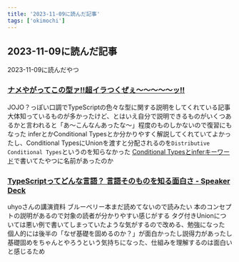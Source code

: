 ```yaml
---
title: '2023-11-09に読んだ記事'
tags: ['okimochi']
---
```


## 2023-11-09に読んだ記事

2023-11-09に読んだやつ

### [ナメやがってこの型ァ\!\!超イラつくぜぇ～～～～～ッ\!\!](https://zenn.dev/yamadadayo123/articles/bf24f86d806528)

JOJO？っぽい口調でTypeScriptの色々な型に関する説明をしてくれている記事
大体知っているものが多かったけど、とはいえ自分で説明できるものがいくつあるかと言われると「あ〜こんなんあったな〜」程度のものしかないので復習にもなった
inferとかConditional Typesとか分かりやすく解説してくれていてよかったし、Conditional TypesにUnionを渡すと分配されるのを`Distributive Conditional Types`というのを知らなかった
[Conditional Typesとinferキーワード](/posts/2021-11-10)で書いてたやつに名前があったのか

### [TypeScriptってどんな言語？ 言語そのものを知る面白さ \- Speaker Deck](https://speakerdeck.com/uhyo/typescripttutedonnayan-yu-yan-yu-sonomonowozhi-rumian-bai-sa)

uhyoさんの講演資料
ブルーベリー本まだ読めてないので読みたい
本のコンセプトの説明があるので対象の読者が分かりやすい感じがする
タグ付きUnionについては悪い例で書いてしまっていたような気がするので改める、勉強になった
個人的には後半の「なぜ基礎を固めるのか？」が面白かったし説得力があったし基礎固めをちゃんとやろうという気持ちになった、仕組みを理解するのは面白いと感じるため
